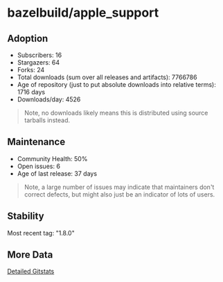 # bazelbuild/apple_support

## Adoption

- Subscribers: 16
- Stargazers: 64
- Forks: 24
- Total downloads (sum over all releases and artifacts): 7766786
- Age of repository (just to put absolute downloads into relative terms): 1716 days
- Downloads/day: 4526

> Note, no downloads likely means this is distributed using source tarballs instead.

## Maintenance

- Community Health: 50%
- Open issues: 6
- Age of last release: 37 days

> Note, a large number of issues may indicate that maintainers don't correct defects, but might also
> just be an indicator of lots of users.

## Stability

Most recent tag: "1.8.0"

## More Data

[Detailed Gitstats](/bazel-catalog/gitstats/bazelbuild/apple_support)

